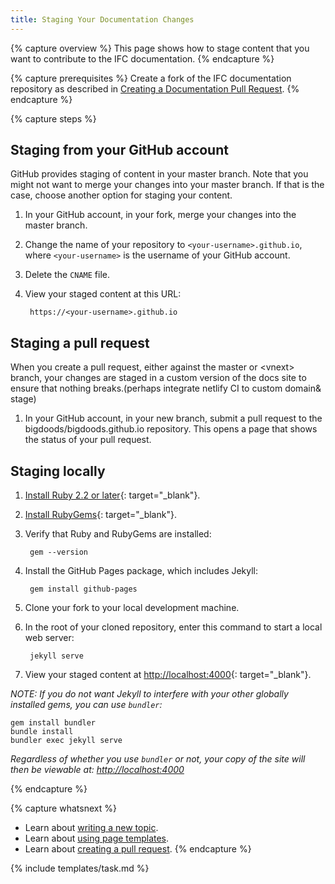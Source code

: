 ```yaml
---
title: Staging Your Documentation Changes
---
```


{% capture overview %}
This page shows how to stage content that you want to contribute
to the IFC documentation.
{% endcapture %}

{% capture prerequisites %}
Create a fork of the IFC documentation repository as described in
[Creating a Documentation Pull Request](/docs/contribute/create-pull-request/).
{% endcapture %}

{% capture steps %}

## Staging from your GitHub account

GitHub provides staging of content in your master branch. Note that you
might not want to merge your changes into your master branch. If that is
the case, choose another option for staging your content.

1. In your GitHub account, in your fork, merge your changes into
the master branch.

1. Change the name of your repository to `<your-username>.github.io`, where
`<your-username>` is the username of your GitHub account.

1. Delete the `CNAME` file.

1. View your staged content at this URL:

        https://<your-username>.github.io

## Staging a pull request

When you create a pull request, either against the master or &lt;vnext&gt;
branch, your changes are staged in a custom version of the docs site to ensure that nothing breaks.(perhaps integrate netlify CI to custom domain& stage)

1. In your GitHub account, in your new branch, submit a pull request to the
bigdoods/bigdoods.github.io repository. This opens a page that shows the
status of your pull request.

## Staging locally

1. [Install Ruby 2.2 or later](https://www.ruby-lang.org){: target="_blank"}.

1. [Install RubyGems](https://rubygems.org){: target="_blank"}.

1. Verify that Ruby and RubyGems are installed:

        gem --version

1. Install the GitHub Pages package, which includes Jekyll:

        gem install github-pages

1. Clone your fork to your local development machine.

1. In the root of your cloned repository, enter this command to start a local
web server:

        jekyll serve

1. View your staged content at
[http://localhost:4000](http://localhost:4000){: target="_blank"}.

<i>NOTE: If you do not want Jekyll to interfere with your other globally installed gems, you can use `bundler`:</i>

 	gem install bundler
 	bundle install
 	bundler exec jekyll serve

<i> Regardless of whether you use `bundler` or not, your copy of the site will then be viewable at: [http://localhost:4000](http://localhost:4000)</i>

{% endcapture %}

{% capture whatsnext %}
* Learn about [writing a new topic](/docs/contribute/write-new-topic/).
* Learn about [using page templates](/docs/contribute/page-templates/).
* Learn about [creating a pull request](/docs/contribute/create-pull-request/).
{% endcapture %}

{% include templates/task.md %}
